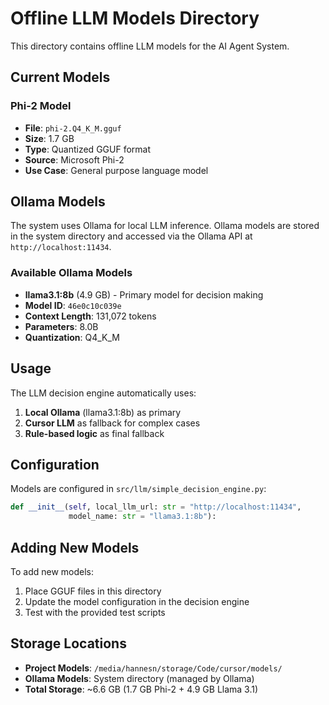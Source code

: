 # Offline LLM Models Directory

This directory contains offline LLM models for the AI Agent System.

## Current Models

### Phi-2 Model
- **File**: `phi-2.Q4_K_M.gguf`
- **Size**: 1.7 GB
- **Type**: Quantized GGUF format
- **Source**: Microsoft Phi-2
- **Use Case**: General purpose language model

## Ollama Models

The system uses Ollama for local LLM inference. Ollama models are stored in the system directory and accessed via the Ollama API at `http://localhost:11434`.

### Available Ollama Models
- **llama3.1:8b** (4.9 GB) - Primary model for decision making
- **Model ID**: `46e0c10c039e`
- **Context Length**: 131,072 tokens
- **Parameters**: 8.0B
- **Quantization**: Q4_K_M

## Usage

The LLM decision engine automatically uses:
1. **Local Ollama** (llama3.1:8b) as primary
2. **Cursor LLM** as fallback for complex cases
3. **Rule-based logic** as final fallback

## Configuration

Models are configured in `src/llm/simple_decision_engine.py`:
```python
def __init__(self, local_llm_url: str = "http://localhost:11434", 
             model_name: str = "llama3.1:8b"):
```

## Adding New Models

To add new models:
1. Place GGUF files in this directory
2. Update the model configuration in the decision engine
3. Test with the provided test scripts

## Storage Locations

- **Project Models**: `/media/hannesn/storage/Code/cursor/models/`
- **Ollama Models**: System directory (managed by Ollama)
- **Total Storage**: ~6.6 GB (1.7 GB Phi-2 + 4.9 GB Llama 3.1)
